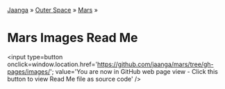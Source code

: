 [Jaanga]( http://jaanga.github.io/ ) &raquo; [Outer Space]( http://jaanga.github.io/outer-space/ ) &raquo; [Mars]( http://jaanga.github.io/mars/ ) &raquo;

Mars Images Read Me
===

<span style=display:none; >[You are now in GitHub source code view - click this link to view Read Me file as a web page]( http://jaanga.github.io/mars/images/ "View file as a web page." ) </span>
<input type=button onclick=window.location.href='https://github.com/jaanga/mars/tree/gh-pages/images/'; value='You are now in GitHub web page view - Click this button to view Read Me file as source code' />
